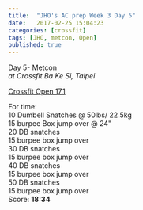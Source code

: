 ```yaml
---
title:  "JHO's AC prep Week 3 Day 5"
date:   2017-02-25 15:04:23
categories: [crossfit]
tags: [JHO, metcon, Open]
published: true
---
```

Day 5- Metcon  
_at Crossfit Ba Ke Si, Taipei_  

[Crossfit Open 17.1][wod_link]  

For time:  
10 Dumbell Snatches @ 50lbs/ 22.5kg  
15 burpee Box jump over @ 24"  
20 DB snatches  
15 burpee box jump over  
30 DB snatches  
15 burpee box jump over  
40 DB snatches  
15 burpee box jump over  
50 DB snatches  
15 burpee box jump over  
Score: **18:34**

[wod_link]: https://games.crossfit.com/workouts/open/2017/17.1

